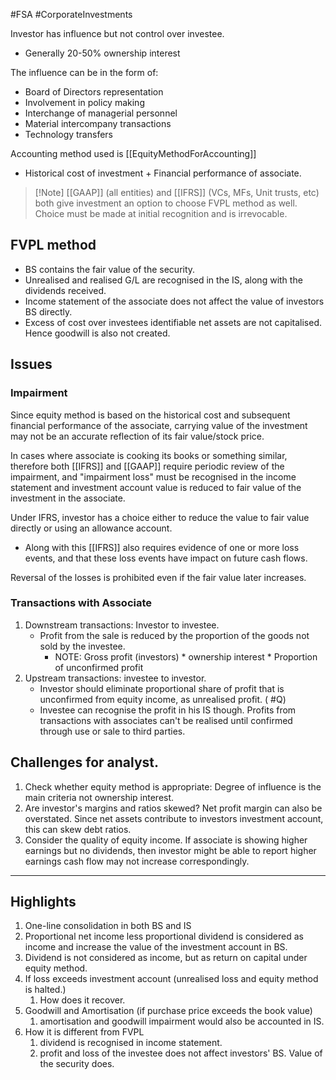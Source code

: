 #FSA #CorporateInvestments 

Investor has influence but not control over investee. 
- Generally 20-50% ownership interest 

The influence can be in the form of: 
- Board of Directors representation 
- Involvement in policy making 
- Interchange of managerial personnel 
- Material intercompany transactions 
- Technology transfers 

Accounting method used is [[EquityMethodForAccounting]]
- Historical cost of investment + Financial performance of associate.


> [!Note]  [[GAAP]] (all entities) and [[IFRS]] (VCs, MFs, Unit trusts, etc) both give investment an option to choose FVPL method as well. Choice must be made at initial recognition and is irrevocable. 

## FVPL method 
- BS contains the fair value of the security. 
- Unrealised and realised G/L are recognised in the IS, along with the dividends received. 
- Income statement of the associate does not affect the value of investors BS directly. 
- Excess of cost over investees identifiable net assets are not capitalised. Hence goodwill is also not created. 

## Issues 
### Impairment 
Since equity method is based on the historical cost and subsequent financial performance of the associate, carrying value of the investment may not be an accurate reflection of its fair value/stock price. 

In cases where associate is cooking its books or something similar, therefore both [[IFRS]]  and [[GAAP]] require periodic review of the impairment, and "impairment loss" must be recognised in the income statement and investment account value is reduced to fair value of the investment in the associate. 

Under IFRS, investor has a choice either to reduce the value to fair value directly or using an allowance account. 
- Along with this [[IFRS]] also requires evidence of one or more loss events, and that these loss events have impact on future cash flows. 

Reversal of the losses is prohibited even if the fair value later increases. 

### Transactions with Associate 
1. Downstream transactions: Investor to investee. 
   - Profit from the sale is reduced by the proportion of the goods not sold by the investee. 
	   - NOTE: Gross profit (investors) * ownership interest * Proportion of unconfirmed profit
1. Upstream transactions: investee to investor.
   - Investor should eliminate proportional share of profit that is unconfirmed from equity income, as unrealised profit. ( #Q)
   - Investee can recognise the profit in his IS though. 
Profits from transactions with associates can't be realised until confirmed through use or sale to third parties. 

## Challenges for analyst. 
1. Check whether equity method is appropriate: Degree of influence is the main criteria not ownership interest. 
2. Are investor's margins and ratios skewed? Net profit margin can also be overstated. 
	   Since net assets contribute to investors investment account, this can skew debt ratios.  
3. Consider the quality of equity income. If associate is showing higher earnings but no dividends, then investor might be able to report higher earnings cash flow may not increase correspondingly. 


--- 
## Highlights 
1. One-line consolidation in both BS and IS 
2. Proportional net income less proportional dividend is considered as income and increase the value of the investment account in BS. 
3. Dividend is not considered as income, but as return on capital under equity method. 
4. If loss exceeds investment account (unrealised loss and equity method is halted.)
	1. How does it recover. 
5. Goodwill and Amortisation (if purchase price exceeds the book value)
	1. amortisation and goodwill impairment would also be accounted in IS. 
6. How it is different from FVPL
	1. dividend is recognised in income statement. 
	2. profit and loss of the investee does not affect investors' BS. Value of the security does.